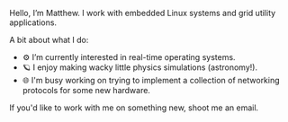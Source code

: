 Hello, I’m Matthew. I work with embedded Linux systems and grid utility applications.

A bit about what I do:
- ⚙️ I’m currently interested in real-time operating systems.
- 🪐 I enjoy making wacky little physics simulations (astronomy!).
- 🌐 I'm busy working on trying to implement a collection of networking protocols for some new hardware.

If you'd like to work with me on something new, shoot me an email. 
<!---
MIGrove/MIGrove is a ✨ special ✨ repository because its `README.md` (this file) appears on your GitHub profile.
You can click the Preview link to take a look at your changes.
--->
